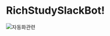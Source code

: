 # RichStudySlackBot!
![자동화관련](https://user-images.githubusercontent.com/59588256/161677725-650cb2b1-c4ab-4c23-836d-f496ea6624d9.jpeg)
